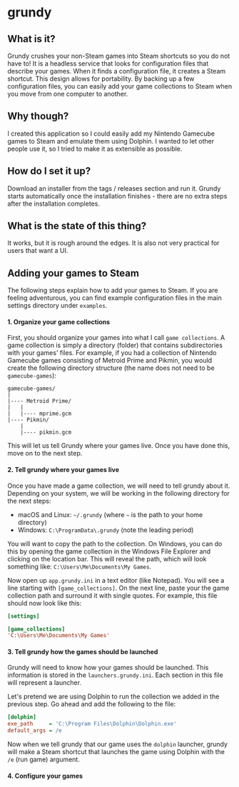 # grundy

## What is it?
Grundy crushes your non-Steam games into Steam shortcuts so you do not have to!
It is a headless service that looks for configuration files that describe your
games. When it finds a configuration file, it creates a Steam shortcut. This
design allows for portability. By backing up a few configuration files, you
can easily add your game collections to Steam when you move from one computer
to another.

## Why though?
I created this application so I could easily add my Nintendo Gamecube games
to Steam and emulate them using Dolphin. I wanted to let other people use it,
so I tried to make it as extensible as possible.

## How do I set it up?
Download an installer from the tags / releases section and run it. Grundy
starts automatically once the installation finishes - there are no extra
steps after the installation completes.

## What is the state of this thing?
It works, but it is rough around the edges. It is also not very practical for
users that want a UI.

## Adding your games to Steam
The following steps explain how to add your games to Steam. If you are feeling
adventurous, you can find example configuration files in the main settings
directory under `examples`.

#### 1. Organize your game collections
First, you should organize your games into what I call `game collections`.
A game collection is simply a directory (folder) that contains subdirectories
with your games' files. For example, if you had a collection of Nintendo
Gamecube games consisting of Metroid Prime and Pikmin, you would create the
following directory structure (the name does not need to be `gamecube-games`):
```
gamecube-games/
|
|---- Metroid Prime/
|   |
|   |---- mprime.gcm
|---- Pikmin/
    |
    |---- pikmin.gcm
```

This will let us tell Grundy where your games live. Once you have done this,
move on to the next step.

#### 2. Tell grundy where your games live
Once you have made a game collection, we will need to tell grundy about it.
Depending on your system, we will be working in the following directory
for the next steps:

- macOS and Linux: `~/.grundy` (where `~` is the path to your home directory)
- Windows: `C:\ProgramData\.grundy` (note the leading period)

You will want to copy the path to the collection. On Windows, you can do this
by opening the game collection in the Windows File Explorer and clicking on the
location bar. This will reveal the path, which will look something like:
`C:\Users\Me\Documents\My Games`.

Now open up `app.grundy.ini` in a text editor (like Notepad). You will see
a line starting with `[game_collections]`. On the next line, paste your the
game collection path and surround it with single quotes. For example, this file
should now look like this:
```ini
[settings]

[game_collections]
'C:\Users\Me\Documents\My Games'
```

#### 3. Tell grundy how the games should be launched
Grundy will need to know how your games should be launched. This information
is stored in the `launchers.grundy.ini`. Each section in this file will
represent a launcher.

Let's pretend we are using Dolphin to run the collection we added in the
previous step. Go ahead and add the following to the file:

```ini
[dolphin]
exe_path     = 'C:\Program Files\Dolphin\Dolphin.exe'
default_args = /e
```

Now when we tell grundy that our game uses the `dolphin` launcher, grundy will
make a Steam shortcut that launches the game using Dolphin with the `/e` (run
game) argument.

#### 4. Configure your games
